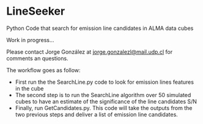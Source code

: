 # LineSeeker
Python Code that search for emission line candidates in ALMA data cubes

Work in progress...

Please contact Jorge González at jorge.gonzalezl@mail.udp.cl for comments an questions.

The workflow goes as follow: 

- First run the the SearchLine.py code to look for emission lines features in the cube
- The second step is to run the SearchLine algorithm over 50 simulated cubes to have an estimate of the significance of the line candidates S/N
- Finally, run GetCandidates.py. This code will take the outputs from the two previous steps and deliver a list of emission line candidates.
